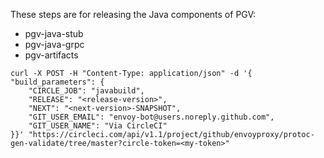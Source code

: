 These steps are for releasing the Java components of PGV:
- pgv-java-stub
- pgv-java-grpc
- pgv-artifacts

```
curl -X POST -H "Content-Type: application/json" -d '{
"build_parameters": {
    "CIRCLE_JOB": "javabuild", 
    "RELEASE": "<release-version>",
    "NEXT": "<next-version>-SNAPSHOT",
    "GIT_USER_EMAIL": "envoy-bot@users.noreply.github.com",
    "GIT_USER_NAME": "Via CircleCI"
}}' "https://circleci.com/api/v1.1/project/github/envoyproxy/protoc-gen-validate/tree/master?circle-token=<my-token>"
```
